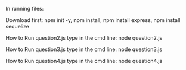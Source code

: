 In running files:

Download first: 
npm init -y,
npm install,
npm install express,
npm install sequelize

How to Run question2.js
type in the cmd line: node question2.js

How to Run question3.js
type in the cmd line: node question3.js

How to Run question4.js
type in the cmd line: node question4.js

